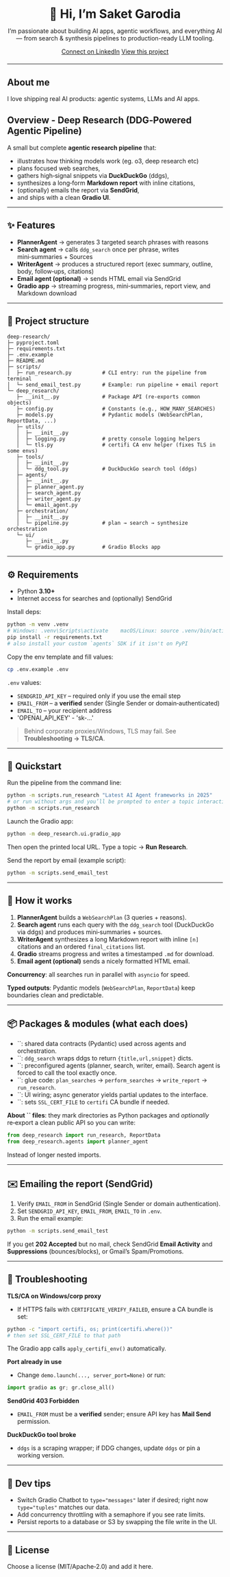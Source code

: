 <!-- Personal hero -->
<div align="center" style="margin: 0 0 1.25rem 0;">
  <h1 style="margin-bottom: .25rem;">👋 Hi, I’m <span style="white-space:nowrap;">Saket Garodia</span></h1>
  <p style="max-width: 720px;">
    I’m passionate about building AI apps, agentic workflows, and everything AI — from search & synthesis
    pipelines to production-ready LLM tooling.
  </p>
  <p>
    <a class="btn" href="https://www.linkedin.com/in/saket-garodia/" target="_blank" rel="noopener">Connect on LinkedIn</a>
    <a class="btn" href="https://github.com/garodisk/Deep-Research-App" target="_blank" rel="noopener">View this project</a>
  </p>
</div>

---

## About me
I love shipping real AI products: agentic systems, LLMs and AI apps.


## Overview - Deep Research (DDG‑Powered Agentic Pipeline)

A small but complete **agentic research pipeline** that:

- illustrates how thinking models work (eg. o3, deep research etc)
- plans focused web searches,
- gathers high‑signal snippets via **DuckDuckGo** (ddgs),
- synthesizes a long‑form **Markdown report** with inline citations,
- (optionally) emails the report via **SendGrid**,
- and ships with a clean **Gradio UI**.

---

## ✨ Features

- **PlannerAgent** → generates 3 targeted search phrases with reasons
- **Search agent** → calls `ddg_search` once per phrase, writes mini‑summaries + Sources
- **WriterAgent** → produces a structured report (exec summary, outline, body, follow‑ups, citations)
- **Email agent (optional)** → sends HTML email via SendGrid
- **Gradio app** → streaming progress, mini‑summaries, report view, and Markdown download

---

## 🧱 Project structure

```
deep-research/
├─ pyproject.toml
├─ requirements.txt
├─ .env.example
├─ README.md
├─ scripts/
│  ├─ run_research.py          # CLI entry: run the pipeline from terminal
│  └─ send_email_test.py       # Example: run pipeline + email report
└─ deep_research/
   ├─ __init__.py              # Package API (re‑exports common objects)
   ├─ config.py                # Constants (e.g., HOW_MANY_SEARCHES)
   ├─ models.py                # Pydantic models (WebSearchPlan, ReportData, ...)
   ├─ utils/
   │  ├─ __init__.py
   │  ├─ logging.py            # pretty console logging helpers
   │  └─ tls.py                # certifi CA env helper (fixes TLS in some envs)
   ├─ tools/
   │  ├─ __init__.py
   │  └─ ddg_tool.py           # DuckDuckGo search tool (ddgs)
   ├─ agents/
   │  ├─ __init__.py
   │  ├─ planner_agent.py
   │  ├─ search_agent.py
   │  ├─ writer_agent.py
   │  └─ email_agent.py
   ├─ orchestration/
   │  ├─ __init__.py
   │  └─ pipeline.py           # plan → search → synthesize orchestration
   └─ ui/
      ├─ __init__.py
      └─ gradio_app.py         # Gradio Blocks app
```

---

## ⚙️ Requirements

- Python **3.10+**
- Internet access for searches and (optionally) SendGrid

Install deps:

```bash
python -m venv .venv
# Windows: .venv\Scripts\activate    macOS/Linux: source .venv/bin/activate
pip install -r requirements.txt
# also install your custom `agents` SDK if it isn't on PyPI
```

Copy the env template and fill values:

```bash
cp .env.example .env
```

`.env` values:

- `SENDGRID_API_KEY` – required only if you use the email step
- `EMAIL_FROM` – a **verified** sender (Single Sender or domain‑authenticated)
- `EMAIL_TO` – your recipient address
- 'OPENAI_API_KEY' - 'sk-...'

> Behind corporate proxies/Windows, TLS may fail. See **Troubleshooting → TLS/CA**.

---

## 🚀 Quickstart

Run the pipeline from the command line:

```bash
python -m scripts.run_research "Latest AI Agent frameworks in 2025"
# or run without args and you’ll be prompted to enter a topic interactively
python -m scripts.run_research
```

Launch the Gradio app:

```bash
python -m deep_research.ui.gradio_app
```

Then open the printed local URL. Type a topic → **Run Research**.

Send the report by email (example script):

```bash
python -m scripts.send_email_test
```

---

## 🧠 How it works

1. **PlannerAgent** builds a `WebSearchPlan` (3 queries + reasons).
2. **Search agent** runs each query with the `ddg_search` tool (DuckDuckGo via ddgs) and produces mini‑summaries + sources.
3. **WriterAgent** synthesizes a long Markdown report with inline `[n]` citations and an ordered `final_citations` list.
4. **Gradio** streams progress and writes a timestamped `.md` for download.
5. **Email agent (optional)** sends a nicely formatted HTML email.

**Concurrency**: all searches run in parallel with `asyncio` for speed.

**Typed outputs**: Pydantic models (`WebSearchPlan`, `ReportData`) keep boundaries clean and predictable.

---

## 📦 Packages & modules (what each does)

- ``: shared data contracts (Pydantic) used across agents and orchestration.
- ``: `ddg_search` wraps ddgs to return `{title,url,snippet}` dicts.
- ``: preconfigured agents (planner, search, writer, email). Search agent is forced to call the tool exactly once.
- ``: glue code: `plan_searches` → `perform_searches` → `write_report` → `run_research`.
- ``: UI wiring; async generator yields partial updates to the interface.
- ``: sets `SSL_CERT_FILE` to `certifi` CA bundle if needed.

**About **``** files**: they mark directories as Python packages and *optionally* re‑export a clean public API so you can write:

```python
from deep_research import run_research, ReportData
from deep_research.agents import planner_agent
```

Instead of longer nested imports.

---

## ✉️ Emailing the report (SendGrid)

1. Verify `EMAIL_FROM` in SendGrid (Single Sender or domain authentication).
2. Set `SENDGRID_API_KEY`, `EMAIL_FROM`, `EMAIL_TO` in `.env`.
3. Run the email example:

```bash
python -m scripts.send_email_test
```

If you get **202 Accepted** but no mail, check SendGrid **Email Activity** and **Suppressions** (bounces/blocks), or Gmail’s Spam/Promotions.

---

## 🧰 Troubleshooting

**TLS/CA on Windows/corp proxy**

- If HTTPS fails with `CERTIFICATE_VERIFY_FAILED`, ensure a CA bundle is set:

```bash
python -c "import certifi, os; print(certifi.where())"
# then set SSL_CERT_FILE to that path
```

The Gradio app calls `apply_certifi_env()` automatically.

**Port already in use**

- Change `demo.launch(..., server_port=None)` or run:

```python
import gradio as gr; gr.close_all()
```

**SendGrid 403 Forbidden**

- `EMAIL_FROM` must be a **verified** sender; ensure API key has **Mail Send** permission.

**DuckDuckGo tool broke**

- `ddgs` is a scraping wrapper; if DDG changes, update `ddgs` or pin a working version.

---

## 🔧 Dev tips

- Switch Gradio Chatbot to `type="messages"` later if desired; right now `type="tuples"` matches our data.
- Add concurrency throttling with a semaphore if you see rate limits.
- Persist reports to a database or S3 by swapping the file write in the UI.

---

## 📜 License

Choose a license (MIT/Apache‑2.0) and add it here.

